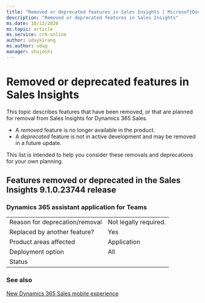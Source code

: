 ```yaml
---
title: "Removed or deprecated features in Sales Insights | MicrosoftDocs"
description: "Removed or deprecated features in Sales Insights"
ms.date: 10/13/2020
ms.topic: article
ms.service: crm-online
author: udaykirang
ms.author: udag
manager: shujoshi
---
```

# Removed or deprecated features in Sales Insights

This topic describes features that have been removed, or that are planned for removal from Sales Insights for Dynamics 365 Sales.

- A *removed* feature is no longer available in the product.
- A *deprecated* feature is not in active development and may be removed in a future update.

This list is intended to help you consider these removals and deprecations for your own planning.

## Features removed or deprecated in the Sales Insights 9.1.0.23744 release

### Dynamics 365 assistant application for Teams

|||
|-------------|------------|
| Reason for deprecation/removal | Not legally required. |
| Replaced by another feature? | Yes |
| Product areas affected | Application |
| Deployment option | All |
| Status ||


### See also

[New Dynamics 365 Sales mobile experience](https://docs.microsoft.com/dynamics365-release-plan/2020wave2/sales/dynamics365-sales/new-dynamics-365-sales-mobile-experience) 
